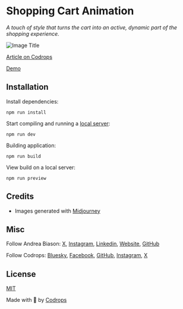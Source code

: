 # Shopping Cart Animation

*A touch of style that turns the cart into an active, dynamic part of the shopping experience.*

![Image Title](https://generative-placeholders.glitch.me/image?width=800&height=600")

[Article on Codrops](https://tympanus.net/codrops/?p=)

[Demo](https://tympanus.net/Development/.../)

## Installation

Install dependencies:

````
npm run install
````

Start compiling and running a [local server](https://developer.mozilla.org/en-US/docs/Learn/Common_questions/Tools_and_setup/set_up_a_local_testing_server):

````
npm run dev
````

Building application:

````
npm run build
````

View build on a local server:

````
npm run preview
````

## Credits

- Images generated with [Midjourney](https://midjourney.com)

## Misc

Follow Andrea Biason: [X](https://x.com/biazo_5), [Instagram](https://www.instagram.com/biazo5/), [Linkedin](https://www.linkedin.com/in/andreabiason/), [Website](https://biazo5.com), [GitHub](https://github.com/biazo) 

Follow Codrops: [Bluesky](https://bsky.app/profile/codrops.bsky.social), [Facebook](http://www.facebook.com/codrops), [GitHub](https://github.com/codrops), [Instagram](https://www.instagram.com/codropsss/), [X](http://www.x.com/codrops)

## License
[MIT](LICENSE)

Made with :blue_heart:  by [Codrops](http://www.codrops.com)





